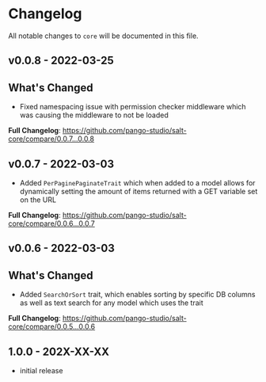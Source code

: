 # Changelog

All notable changes to `core` will be documented in this file.

## v0.0.8 - 2022-03-25

## What's Changed

- Fixed namespacing issue with permission checker middleware which was causing the middleware to not be loaded

**Full Changelog**: https://github.com/pango-studio/salt-core/compare/0.0.7...0.0.8

## v0.0.7 - 2022-03-03

- Added `PerPaginePaginateTrait` which when added to a model allows for dynamically setting the amount of items returned with a GET variable set on the URL

**Full Changelog**: https://github.com/pango-studio/salt-core/compare/0.0.6...0.0.7

## v0.0.6 - 2022-03-03

## What's Changed

- Added `SearchOrSort` trait, which enables sorting by specific DB columns as well as text search for any model which uses the trait

**Full Changelog**: https://github.com/pango-studio/salt-core/compare/0.0.5...0.0.6

## 1.0.0 - 202X-XX-XX

- initial release
